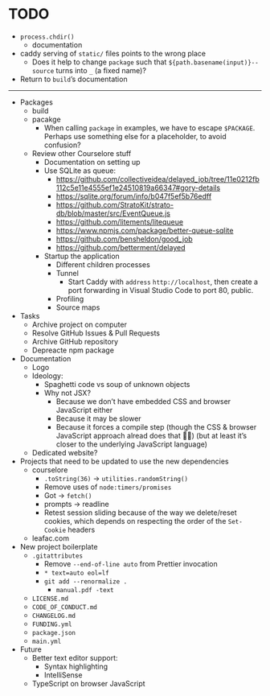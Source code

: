 # TODO

- `process.chdir()`
  - documentation
- caddy serving of `static/` files points to the wrong place
  - Does it help to change `package` such that `${path.basename(input)}--source` turns into `_` (a fixed name)?
- Return to `build`’s documentation

---

- Packages
  - build
  - pacakge
    - When calling `package` in examples, we have to escape `$PACKAGE`. Perhaps use something else for a placeholder, to avoid confusion?
  - Review other Courselore stuff
    - Documentation on setting up
    - Use SQLite as queue:
      - https://github.com/collectiveidea/delayed_job/tree/11e0212fb112c5e11e4555ef1e24510819a66347#gory-details
      - https://sqlite.org/forum/info/b047f5ef5b76edff
      - https://github.com/StratoKit/strato-db/blob/master/src/EventQueue.js
      - https://github.com/litements/litequeue
      - https://www.npmjs.com/package/better-queue-sqlite
      - https://github.com/bensheldon/good_job
      - https://github.com/betterment/delayed
    - Startup the application
      - Different children processes
      - Tunnel
        - Start Caddy with `address` `http://localhost`, then create a port forwarding in Visual Studio Code to port 80, public.
      - Profiling
      - Source maps
- Tasks
  - Archive project on computer
  - Resolve GitHub Issues & Pull Requests
  - Archive GitHub repository
  - Depreacte npm package
- Documentation
  - Logo
  - Ideology:
    - Spaghetti code vs soup of unknown objects
    - Why not JSX?
      - Because we don’t have embedded CSS and browser JavaScript either
      - Because it may be slower
      - Because it forces a compile step (though the CSS & browser JavaScript approach alread does that 🤷‍♂️) (but at least it’s closer to the underlying JavaScript language)
  - Dedicated website?
- Projects that need to be updated to use the new dependencies
  - courselore
    - `.toString(36)` → `utilities.randomString()`
    - Remove uses of `node:timers/promises`
    - Got → `fetch()`
    - prompts → readline
    - Retest session sliding because of the way we delete/reset cookies, which depends on respecting the order of the `Set-Cookie` headers
  - leafac.com
- New project boilerplate
  - `.gitattributes`
    - Remove `--end-of-line auto` from Prettier invocation
    - `* text=auto eol=lf`
    - `git add --renormalize .`
      - `manual.pdf	-text`
  - `LICENSE.md`
  - `CODE_OF_CONDUCT.md `
  - `CHANGELOG.md`
  - `FUNDING.yml`
  - `package.json`
  - `main.yml`
- Future
  - Better text editor support:
    - Syntax highlighting
    - IntelliSense
  - TypeScript on browser JavaScript
